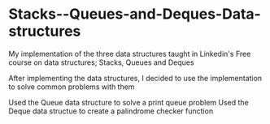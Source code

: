 # Stacks--Queues-and-Deques-Data-structures
My implementation of the three data structures taught in Linkedin's Free course on data structures; Stacks, Queues and Deques

After implementing the data structures, I decided to use the implementation to solve common problems with them

Used the Queue data structure to solve a print queue problem
Used the Deque data structue to create a palindrome checker function
